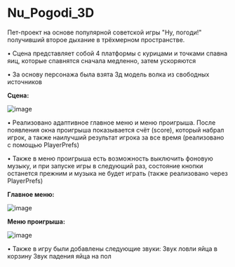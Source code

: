 # Nu_Pogodi_3D
 
Пет-проект на основе популярной советской игры "Ну, погоди!" получивший второе дыхание в трёхмерном пространстве.

• Сцена представляет собой  4 платформы с курицами и точками спавна яиц, которые спавнятся сначала медленно, затем ускоряются

• За основу персонажа была взята 3д модель волка из свободных источников

**Сцена:**

![image](https://github.com/HAR4A/Nu-Pogodi-3D/assets/150113486/c02caab1-769a-406c-8d44-22e4d3c24855)



• Реализовано адаптивное главное меню и меню проигрыша. После появления окна проигрыша показывается счёт (score), который набрал игрок, а также наилучший результат игрока за все время (реализовано с помощью PlayerPrefs)

•  Также в меню проигрыша есть возможность выключить фоновую музыку, и при запуске игры в следующий раз, состояние кнопки останется прежним и музыка не будет играть (также реализовано через PlayerPrefs) 

**Главное меню:**

![image](https://github.com/HAR4A/Nu-Pogodi-3D/assets/150113486/4b751020-5293-41d0-bbb6-c231bd543ce9)


**Меню проигрыша:**

![image](https://github.com/HAR4A/Nu-Pogodi-3D/assets/150113486/78dbf034-9d78-45da-8870-1a64c133e802)


• Также в игру были добавлены следующие звуки:
 Звук ловли яйца в корзину
 Звук падения яйца на пол


